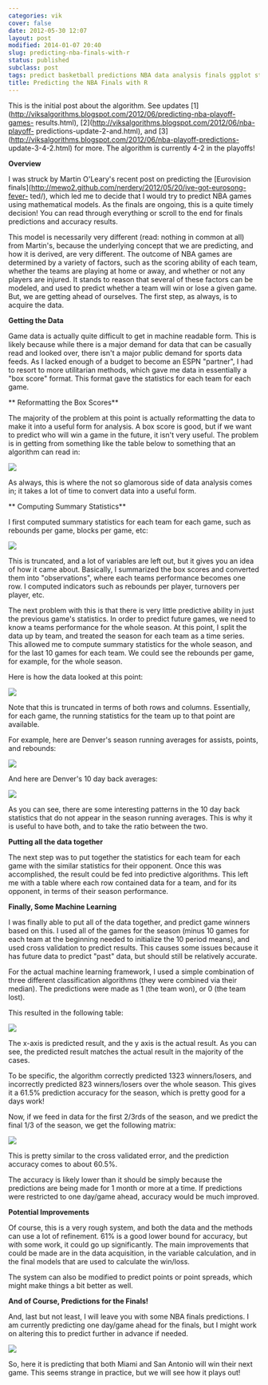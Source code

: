 ```yaml
---
categories: vik
cover: false
date: 2012-05-30 12:07
layout: post
modified: 2014-01-07 20:40
slug: predicting-nba-finals-with-r
status: published
subclass: post
tags: predict basketball predictions NBA data analysis finals ggplot statistics regression R
title: Predicting the NBA Finals with R
---
```


This is the initial post about the algorithm. See updates
[1](http://viksalgorithms.blogspot.com/2012/06/predicting-nba-playoff-games-
results.html), [2](http://viksalgorithms.blogspot.com/2012/06/nba-playoff-
predictions-update-2-and.html), and
[3](http://viksalgorithms.blogspot.com/2012/06/nba-playoff-predictions-
update-3-4-2.html) for more. The algorithm is currently 4-2 in the playoffs!  
  
**Overview**  
  
I was struck by Martin O'Leary's recent post on predicting the [Eurovision
finals](http://mewo2.github.com/nerdery/2012/05/20/ive-got-eurosong-fever-
ted/), which led me to decide that I would try to predict NBA games using
mathematical models. As the finals are ongoing, this is a quite timely
decision! You can read through everything or scroll to the end for finals
predictions and accuracy results.  
  
This model is necessarily very different (read: nothing in common at all) from
Martin's, because the underlying concept that we are predicting, and how it is
derived, are very different. The outcome of NBA games are determined by a
variety of factors, such as the scoring ability of each team, whether the
teams are playing at home or away, and whether or not any players are injured.
It stands to reason that several of these factors can be modeled, and used to
predict whether a team will win or lose a given game. But, we are getting
ahead of ourselves. The first step, as always, is to acquire the data.  
  
**Getting the Data**  
  
Game data is actually quite difficult to get in machine readable form. This is
likely because while there is a major demand for data that can be casually
read and looked over, there isn't a major public demand for sports data feeds.
As I lacked enough of a budget to become an ESPN "partner", I had to resort to
more utilitarian methods, which gave me data in essentially a "box score"
format. This format gave the statistics for each team for each game.  
  
** Reformatting the Box Scores**  
  
The majority of the problem at this point is actually reformatting the data to
make it into a useful form for analysis. A box score is good, but if we want
to predict who will win a game in the future, it isn't very useful. The
problem is in getting from something like the table below to something that an
algorithm can read in:  

![](https://vik-affirm-assets.s3-us-west-1.amazonaws.com/box_Table.png)

As always, this is where the not so glamorous side of data analysis comes in;
it takes a lot of time to convert data into a useful form.  
  
** Computing Summary Statistics**  
  
I first computed summary statistics for each team for each game, such as
rebounds per game, blocks per game, etc:  

![](https://vik-affirm-assets.s3-us-west-1.amazonaws.com/game_boxes.png)

This is truncated, and a lot of variables are left out, but it gives you an
idea of how it came about. Basically, I summarized the box scores and
converted them into "observations", where each teams performance becomes one
row. I computed indicators such as rebounds per player, turnovers per player,
etc.  
  
The next problem with this is that there is very little predictive ability in
just the previous game's statistics. In order to predict future games, we need
to know a teams performance for the whole season. At this point, I split the
data up by team, and treated the season for each team as a time series. This
allowed me to compute summary statistics for the whole season, and for the
last 10 games for each team. We could see the rebounds per game, for example,
for the whole season.  
  
Here is how the data looked at this point:  

![](https://vik-affirm-assets.s3-us-west-1.amazonaws.com/summary_box.png)

Note that this is truncated in terms of both rows and columns. Essentially,
for each game, the running statistics for the team up to that point are
available.  
  
For example, here are Denver's season running averages for assists, points,
and rebounds:  

![](https://vik-affirm-assets.s3-us-west-1.amazonaws.com/denver_box.png)

And here are Denver's 10 day back averages:  

![](https://vik-affirm-assets.s3-us-west-1.amazonaws.com/denver_10_day.png)

As you can see, there are some interesting patterns in the 10 day back
statistics that do not appear in the season running averages. This is why it
is useful to have both, and to take the ratio between the two.  
  
**Putting all the data together**  
  
The next step was to put together the statistics for each team for each game
with the similar statistics for their opponent. Once this was accomplished,
the result could be fed into predictive algorithms. This left me with a table
where each row contained data for a team, and for its opponent, in terms of
their season performance.  
  
**Finally, Some Machine Learning**  
  
I was finally able to put all of the data together, and predict game winners
based on this. I used all of the games for the season (minus 10 games for each
team at the beginning needed to initialize the 10 period means), and used
cross validation to predict results. This causes some issues because it has
future data to predict "past" data, but should still be relatively accurate.  
  
For the actual machine learning framework, I used a simple combination of
three different classification algorithms (they were combined via their
median). The predictions were made as 1 (the team won), or 0 (the team lost).  
  
This resulted in the following table:  

![](https://vik-affirm-assets.s3-us-west-1.amazonaws.com/conf_mat.png)

The x-axis is predicted result, and the y axis is the actual result. As you
can see, the predicted result matches the actual result in the majority of the
cases.  
  
To be specific, the algorithm correctly predicted 1323 winners/losers, and
incorrectly predicted 823 winners/losers over the whole season. This gives it
a 61.5% prediction accuracy for the season, which is pretty good for a days
work!  
  
Now, if we feed in data for the first 2/3rds of the season, and we predict the
final 1/3 of the season, we get the following matrix:  

![](https://vik-affirm-assets.s3-us-west-1.amazonaws.com/conf_mat_future.png)

This is pretty similar to the cross validated error, and the prediction
accuracy comes to about 60.5%.  
  
The accuracy is likely lower than it should be simply because the predictions
are being made for 1 month or more at a time. If predictions were restricted
to one day/game ahead, accuracy would be much improved.  
  
**Potential Improvements**  
  
Of course, this is a very rough system, and both the data and the methods can
use a lot of refinement. 61% is a good lower bound for accuracy, but with some
work, it could go up significantly. The main improvements that could be made
are in the data acquisition, in the variable calculation, and in the final
models that are used to calculate the win/loss.  
  
The system can also be modified to predict points or point spreads, which
might make things a bit better as well.  
  
**And of Course, Predictions for the Finals!**  
  
And, last but not least, I will leave you with some NBA finals predictions. I
am currently predicting one day/game ahead for the finals, but I might work on
altering this to predict further in advance if needed.  
  

![](https://vik-affirm-assets.s3-us-west-1.amazonaws.com/predictions.png)

So, here it is predicting that both Miami and San Antonio will win their next
game. This seems strange in practice, but we will see how it plays out!
